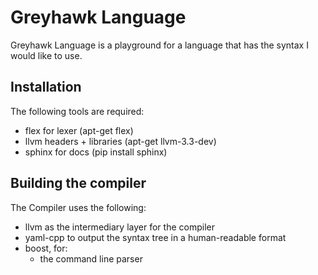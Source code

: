 Greyhawk Language
=================

Greyhawk Language is a playground for a language that has the syntax I would like to use.

Installation
------------

The following tools are required:

* flex for lexer (apt-get flex)
* llvm headers + libraries (apt-get llvm-3.3-dev)
* sphinx for docs (pip install sphinx)

Building the compiler
---------------------

The Compiler uses the following:

* llvm as the intermediary layer for the compiler
* yaml-cpp to output the syntax tree in a human-readable format
* boost, for:
  * the command line parser
